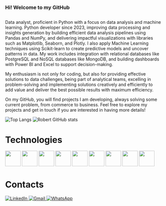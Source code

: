 ### Hi! Welcome to my GitHub
##

Data analyst, proficient in Python with a focus on data analysis and machine learning.
Python developer since 2023, improving data processing and insights generation by building efficient data analysis pipelines using Pandas and NumPy, and delivering impactful visualizations with libraries such as Matplotlib, Seaborn, and Plotly. I also apply Machine Learning techniques using Scikit-learn to create predictive models and uncover patterns in data. My work includes integration with relational databases like PostgreSQL and NoSQL databases like MongoDB, and building dashboards with Power BI and Excel to support decision-making.

My enthusiasm is not only for coding, but also for providing effective solutions to data challenges, being part of analytical teams, excelling in problem-solving and implementing solutions creatively and efficiently to add value and deliver the best possible results with maximum efficiency.

On my GitHub, you will find projects I am developing, always solving some current problem, from commerce to business. Feel free to explore my projects and get in touch if you are interested in having more details!    


![Top Langs](https://github-readme-stats.vercel.app/api/top-langs/?username=Robert-Cortez-Rudi&layout=compact&theme=tokyonight&langs_count=10&card_width=335)
![Robert GitHub stats](https://github-readme-stats.vercel.app/api?username=Robert-Cortez-Rudi&show_icons=true&theme=tokyonight&card_width=300)


# Technologies 
 <p>
  <img src="https://cdn.jsdelivr.net/gh/devicons/devicon@latest/icons/python/python-original.svg" width=50px//>
  <img src="https://cdn.jsdelivr.net/gh/devicons/devicon@latest/icons/pandas/pandas-original.svg" width=50px/> 
  <img src="https://cdn.jsdelivr.net/gh/devicons/devicon@latest/icons/numpy/numpy-original.svg" width=50px/>     
  <img src="https://cdn.jsdelivr.net/gh/devicons/devicon@latest/icons/matplotlib/matplotlib-original.svg" width=50px/>     
  <img src="https://cdn.jsdelivr.net/gh/devicons/devicon@latest/icons/plotly/plotly-original.svg" width=50px/>   
  <img src="https://cdn.jsdelivr.net/gh/devicons/devicon@latest/icons/scikitlearn/scikitlearn-original.svg" width=50px/>
  <img src="https://cdn.jsdelivr.net/gh/devicons/devicon@latest/icons/postgresql/postgresql-original.svg" width=50px/>
  <img src="https://cdn.jsdelivr.net/gh/devicons/devicon@latest/icons/mongodb/mongodb-original.svg" width=50px/>
  <img src="https://cdn.jsdelivr.net/gh/devicons/devicon@latest/icons/selenium/selenium-original.svg" width=50px/>      
 </p>
       

# Contacts

<a href="https://www.linkedin.com/in/robert-cortez-rudi/" target="_blank">
  <img src="https://img.shields.io/badge/LinkedIn-0A66C2?style=for-the-badge&logo=linkedin&logoColor=white" alt="LinkedIn">
</a>
<a href="mailto:robertrudi.dev@gmail.com?subject=Assunto%20do%20Email&body=Corpo%20do%20email">
  <img src="https://img.shields.io/badge/Gmail-D14836?style=for-the-badge&logo=gmail&logoColor=white" alt="Gmail">
</a>
<a href="https://wa.me/5512974100583?text=Olá%20Robert,%20tudo bem?">
  <img src="https://img.shields.io/badge/WhatsApp-25D366?style=for-the-badge&logo=whatsapp&logoColor=white" alt="WhatsApp">
</a>


